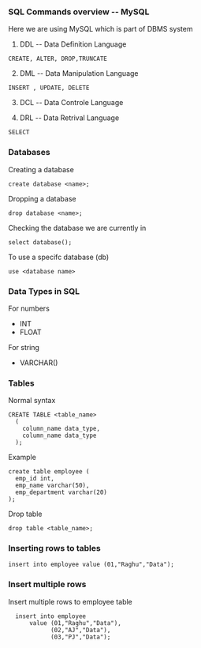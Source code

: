 ### SQL Commands overview -- MySQL

Here we are using MySQL which is part of DBMS system

1) DDL -- Data Definition Language
```  
CREATE, ALTER, DROP,TRUNCATE
```  

2) DML -- Data Manipulation Language 
```  
INSERT , UPDATE, DELETE 
```  
3) DCL -- Data Controle Language

4) DRL -- Data Retrival Language
```  
SELECT  
```  

### Databases 

Creating a database
```
create database <name>;
```

Dropping a database
```
drop database <name>;
```

Checking the database we are currently in
```
select database();
```
To use a specifc database (db)
```
use <database name>
```

### Data Types in SQL

For numbers 
- INT
- FLOAT

For string
- VARCHAR(<max length of string>)

### Tables

Normal syntax 

```
CREATE TABLE <table_name>
  (
    column_name data_type,
    column_name data_type
  );
```

Example
  ```
  create table employee (
    emp_id int,
    emp_name varchar(50),
    emp_department varchar(20)
  );
  ```
Drop table
  ```
  drop table <table_name>;
  ```
### Inserting rows to tables
  ```
  insert into employee value (01,"Raghu","Data");
  ```
### Insert multiple rows
  Insert multiple rows to employee table
  ```
    insert into employee 
        value (01,"Raghu","Data"),
              (02,"AJ","Data"),
              (03,"PJ","Data");
  ```
